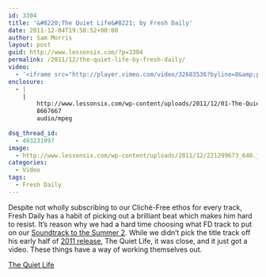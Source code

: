 ```yaml
---
id: 3304
title: '&#8220;The Quiet Life&#8221; by Fresh Daily'
date: 2011-12-04T19:50:52+00:00
author: Sam Morris
layout: post
guid: http://www.lessonsix.com/?p=3304
permalink: /2011/12/the-quiet-life-by-fresh-daily/
video:
  - '<iframe src="http://player.vimeo.com/video/32683536?byline=0&amp;portrait=0&amp;color=ff0000" width="540" height="304" frameborder="0" webkitAllowFullScreen mozallowfullscreen allowFullScreen></iframe>'
enclosure:
  - |
    |
        http://www.lessonsix.com/wp-content/uploads/2011/12/01-The-Quiet-Life.mp3
        8667667
        audio/mpeg
        
dsq_thread_id:
  - 493231997
image:
  - http://www.lessonsix.com/wp-content/uploads/2011/12/221299673_640.jpg
categories:
  - Video
tags:
  - Fresh Daily
---
```

Despite not wholly subscribing to our Cliché-Free ethos for every track, Fresh Daily has a habit of picking out a brilliant beat which makes him hard to resist. It&#8217;s reason why we had a hard time choosing what FD track to put on our [Soundtrack to the Summer 2](http://www.lessonsix.com/2011/09/soundtrack-to-the-summer-2/). While we didn&#8217;t pick the title track off his early half of [2011 release](http://freshdaily.bandcamp.com/album/the-quiet-life), The Quiet Life, it was close, and it just got a video. These things have a way of working themselves out.

[The Quiet Life](http://www.lessonsix.com/wp-content/uploads/2011/12/01-The-Quiet-Life.mp3)